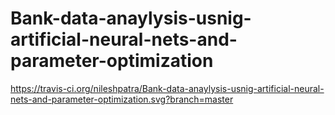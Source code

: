 # Bank-data-anaylysis-usnig-artificial-neural-nets-and-parameter-optimization
https://travis-ci.org/nileshpatra/Bank-data-anaylysis-usnig-artificial-neural-nets-and-parameter-optimization.svg?branch=master
